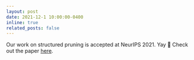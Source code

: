 ```yaml
---
layout: post
date: 2021-12-1 10:00:00-0400
inline: true
related_posts: false
---
```


Our work on structured pruning is accepted at NeurIPS 2021. Yay :tada: Check out the paper [here](https://arxiv.org/pdf/2110.00684).